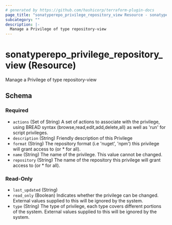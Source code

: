 ```yaml
---
# generated by https://github.com/hashicorp/terraform-plugin-docs
page_title: "sonatyperepo_privilege_repository_view Resource - sonatyperepo"
subcategory: ""
description: |-
  Manage a Privilege of type repository-view
---
```


# sonatyperepo_privilege_repository_view (Resource)

Manage a Privilege of type repository-view



<!-- schema generated by tfplugindocs -->
## Schema

### Required

- `actions` (Set of String) A set of actions to associate with the privilege, using BREAD syntax (browse,read,edit,add,delete,all) as well as 'run' for script privileges.
- `description` (String) Friendly description of this Privilege
- `format` (String) The repository format (i.e 'nuget', 'npm') this privilege will grant access to (or * for all).
- `name` (String) The name of the privilege. This value cannot be changed.
- `repository` (String) The name of the repository this privilege will grant access to (or * for all).

### Read-Only

- `last_updated` (String)
- `read_only` (Boolean) Indicates whether the privilege can be changed. External values supplied to this will be ignored by the system.
- `type` (String) The type of privilege, each type covers different portions of the system. External values supplied to this will be ignored by the system.
